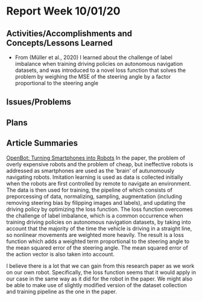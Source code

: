 # Report Week 10/01/20
## Activities/Accomplishments and Concepts/Lessons Learned
* From (Müller et al., 2020) I learned about the challenge of label imbalance when training driving policies on autonomous navigation datasets, and was introduced to a novel loss function that solves the problem by weighing the MSE of the steering angle by a factor proportional to the steering angle
## Issues/Problems
## Plans
## Article Summaries
[OpenBot: Turning Smartphones into Robots](https://arxiv.org/pdf/2008.10631.pdf)
In the paper, the problem of overly expensive robots and the problem of cheap, but ineffective robots is addressed as smartphones are used as the 'brain' of autunomously navigating robots. Imitation learning is used as data is collected initially when the robots are first controlled by remote to navigate an environment. The data is then used for training, the pipeline of which consists of preporcessing of data, normalizing, sampling, augmentation (including removing steering bias by filipping images and labels), and updating the driving policy by optimizing the loss function. The loss function overcomes the challenge of label imbalance, which is a common occurrence when training driving policies on autonomous navigation datasets, by taking into account that the majority of the time the vehicle is driving in a straight line, so nonlinear movements are weighted more heavily. The result is a loss function which adds a weighted term proportional to the steering angle to the mean squared error of the steering angle. The mean squared error of the action vector is also taken into account. 

I believe there is a lot that we can gain from this research paper as we work on our own robot. Specifically, the loss function seems that it would apply in our case in the same way as it did for the robot in the paper. We might also be able to make use of slightly modified version of the dataset collection and training pipeline as the one in the paper. 
